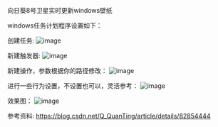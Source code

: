 向日葵8号卫星实时更新windows壁纸

windows任务计划程序设置如下：

创建任务:
![image](https://github.com/luzheminlulu/himawari8_background/tree/master/images/1.png)

新建触发器:
![image](https://github.com/luzheminlulu/himawari8_background/tree/master/images/2.png)

新建操作，参数根据你的路径修改：
![image](https://github.com/luzheminlulu/himawari8_background/tree/master/images/3.png)

进行一些行为设置，不设置也可以，灵活参考：
![image](https://github.com/luzheminlulu/himawari8_background/tree/master/images/4.png)

效果图：
![image](https://github.com/luzheminlulu/himawari8_background/tree/master/images/5.png)

参考资料:
https://blog.csdn.net/Q_QuanTing/article/details/82854444